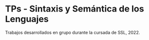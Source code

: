 # TPs - Sintaxis y Semántica de los Lenguajes

Trabajos desarrollados en grupo durante la cursada de SSL, 2022.
